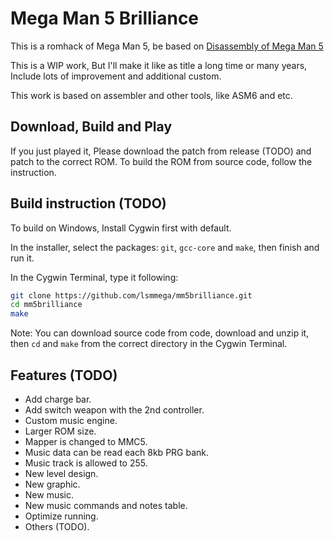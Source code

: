 # Mega Man 5 Brilliance
This is a romhack of Mega Man 5, be based on [Disassembly of Mega Man 5](https://github.com/lsmmega/mm5)

This is a WIP work, But I'll make it like as title a long time or many years, Include lots of improvement and additional custom.

This work is based on assembler and other tools, like ASM6 and etc.
## Download, Build and Play
If you just played it, Please download the patch from release (TODO) and patch to the correct ROM. To build the ROM from source code, follow the instruction.
## Build instruction (TODO)
To build on Windows, Install Cygwin first with default.

In the installer, select the packages: `git`, `gcc-core` and `make`, then finish and run it.

In the Cygwin Terminal, type it following:
```bash
git clone https://github.com/lsmmega/mm5brilliance.git
cd mm5brilliance
make
```

Note: You can download source code from code, download and unzip it, then `cd` and `make` from the correct directory in the Cygwin Terminal.
## Features (TODO)
* Add charge bar.
* Add switch weapon with the 2nd controller.
* Custom music engine.
* Larger ROM size.
* Mapper is changed to MMC5.
* Music data can be read each 8kb PRG bank.
* Music track is allowed to 255.
* New level design.
* New graphic.
* New music.
* New music commands and notes table.
* Optimize running.
* Others (TODO).
